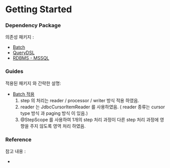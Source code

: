 # Getting Started

### Dependency Package

의존성 패키지 :

* [Batch]()
* [QueryDSL]()
* [RDBMS - MSSQL]()

###  Guides

적용된 패키지 와 간략한 설명:

* [Batch 적용]()
  1. step 의 처리는 reader / processor / writer 방식 적용 하였음.
  2. reader 는 JdbcCursorItemReader 를 사용하였음. ( reader 종류는 cursor type 방식 과 paging 방식 이 있음.)
  3. @StepScope 를 사용하여 1개의 step 처리 과정이 다른 step 처리 과정에 영향을 주지 않도록 영역 처리 하였음. 


### Reference 

참고 내용 :

* []()

